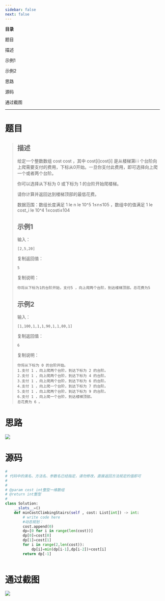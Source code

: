 ```yaml
---
sidebar: false
next: false
---
```

<BlogInfo/>






**目录**

题目

描述

示例1

示例2

思路

源码

 通过截图

* * *



# 题目

> ## 描述
>
> 给定一个整数数组 cost cost  ，其中 cost[i]cost[i]  是从楼梯第i i
> 个台阶向上爬需要支付的费用，下标从0开始。一旦你支付此费用，即可选择向上爬一个或者两个台阶。  
>  
>  你可以选择从下标为 0 或下标为 1 的台阶开始爬楼梯。  
>  
>
> 请你计算并返回达到楼梯顶部的最低花费。
>
>  
>
> 数据范围：数组长度满足 1 le n le 10^5 1≤n≤105  ，数组中的值满足 1 le cost_i le 10^4
> 1≤costi​≤104
>
> ## 示例1
>
> 输入：
>  
>
>     [2,5,20]
>
> 复制返回值：
>  
>
>     5
>
> 复制说明：
>  
>
>     你将从下标为1的台阶开始，支付5 ，向上爬两个台阶，到达楼梯顶部。总花费为5  
>
> ## 示例2
>
> 输入：
>  
>
>     [1,100,1,1,1,90,1,1,80,1]
>
> 复制返回值：
>  
>
>     6
>  
>
> 复制说明：
>  
>
>     你将从下标为 0 的台阶开始。
>     1.支付 1 ，向上爬两个台阶，到达下标为 2 的台阶。
>     2.支付 1 ，向上爬两个台阶，到达下标为 4 的台阶。
>     3.支付 1 ，向上爬两个台阶，到达下标为 6 的台阶。
>     4.支付 1 ，向上爬一个台阶，到达下标为 7 的台阶。
>     5.支付 1 ，向上爬两个台阶，到达下标为 9 的台阶。
>     6.支付 1 ，向上爬一个台阶，到达楼梯顶部。
>     总花费为 6 。  

# 思路

![](https://img-blog.csdnimg.cn/207fcc26e49544a3b072c716eeb97be3.png)

# 源码


```python
#
# 代码中的类名、方法名、参数名已经指定，请勿修改，直接返回方法规定的值即可
#
# 
# @param cost int整型一维数组 
# @return int整型
#
class Solution:
    __slots__=()
    def minCostClimbingStairs(self , cost: List[int]) -> int:
        # write code here
        #动态规划：
        cost.append(0)
        dp=[0 for i in range(len(cost))]
        dp[0]=cost[0]
        dp[1]=cost[1]
        for i in range(2,len(cost)):
            dp[i]=min(dp[i-1],dp[i-2])+cost[i]
        return dp[-1]
        
```


#  通过截图

![](https://img-blog.csdnimg.cn/6798dbd572ef4a85bf14d60b10a94641.png)






<ActionBox />
        
<style>#top-box {margin-top:0.5rem!important;}</style>